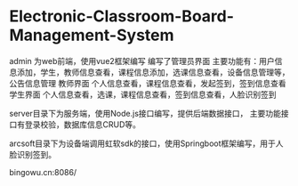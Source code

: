 # Electronic-Classroom-Board-Management-System

admin 为web前端，使用vue2框架编写
编写了管理员界面
主要功能有：用户信息添加，学生，教师信息查看，课程信息添加，选课信息查看，设备信息管理等，公告信息管理
教师界面
个人信息查看，课程信息查看，发起签到，签到信息查看
学生界面
个人信息查看，选课，课程信息查看，签到信息查看，人脸识别签到

server目录下为服务端，使用Node.js接口编写，提供后端数据接口，
主要功能接口有登录校验，数据库信息CRUD等。

arcsoft目录下为设备端调用虹软sdk的接口，使用Springboot框架编写，用于人脸识别签到。

bingowu.cn:8086/

